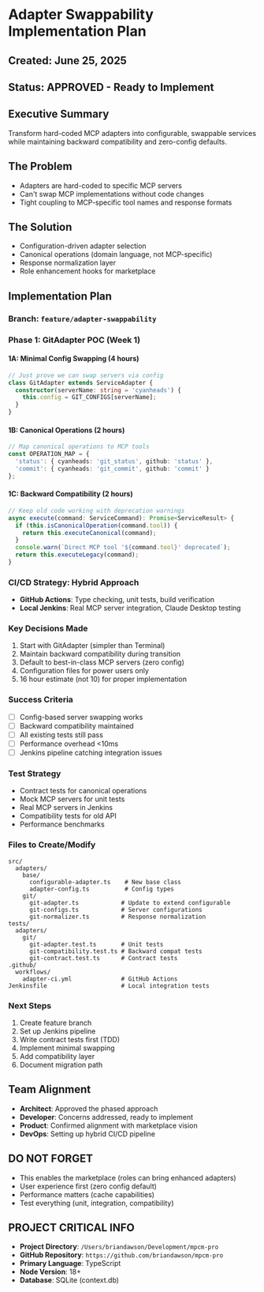# Adapter Swappability Implementation Plan
## Created: June 25, 2025
## Status: APPROVED - Ready to Implement

## Executive Summary
Transform hard-coded MCP adapters into configurable, swappable services while maintaining backward compatibility and zero-config defaults.

## The Problem
- Adapters are hard-coded to specific MCP servers
- Can't swap MCP implementations without code changes
- Tight coupling to MCP-specific tool names and response formats

## The Solution
- Configuration-driven adapter selection
- Canonical operations (domain language, not MCP-specific)
- Response normalization layer
- Role enhancement hooks for marketplace

## Implementation Plan

### Branch: `feature/adapter-swappability`

### Phase 1: GitAdapter POC (Week 1)

#### 1A: Minimal Config Swapping (4 hours)
```typescript
// Just prove we can swap servers via config
class GitAdapter extends ServiceAdapter {
  constructor(serverName: string = 'cyanheads') {
    this.config = GIT_CONFIGS[serverName];
  }
}
```

#### 1B: Canonical Operations (2 hours)
```typescript
// Map canonical operations to MCP tools
const OPERATION_MAP = {
  'status': { cyanheads: 'git_status', github: 'status' },
  'commit': { cyanheads: 'git_commit', github: 'commit' }
};
```

#### 1C: Backward Compatibility (2 hours)
```typescript
// Keep old code working with deprecation warnings
async execute(command: ServiceCommand): Promise<ServiceResult> {
  if (this.isCanonicalOperation(command.tool)) {
    return this.executeCanonical(command);
  }
  console.warn(`Direct MCP tool '${command.tool}' deprecated`);
  return this.executeLegacy(command);
}
```

### CI/CD Strategy: Hybrid Approach
- **GitHub Actions**: Type checking, unit tests, build verification
- **Local Jenkins**: Real MCP server integration, Claude Desktop testing

### Key Decisions Made
1. Start with GitAdapter (simpler than Terminal)
2. Maintain backward compatibility during transition
3. Default to best-in-class MCP servers (zero config)
4. Configuration files for power users only
5. 16 hour estimate (not 10) for proper implementation

### Success Criteria
- [ ] Config-based server swapping works
- [ ] Backward compatibility maintained
- [ ] All existing tests still pass
- [ ] Performance overhead <10ms
- [ ] Jenkins pipeline catching integration issues

### Test Strategy
- Contract tests for canonical operations
- Mock MCP servers for unit tests
- Real MCP servers in Jenkins
- Compatibility tests for old API
- Performance benchmarks

### Files to Create/Modify
```
src/
  adapters/
    base/
      configurable-adapter.ts    # New base class
      adapter-config.ts          # Config types
    git/
      git-adapter.ts            # Update to extend configurable
      git-configs.ts            # Server configurations
      git-normalizer.ts         # Response normalization
tests/
  adapters/
    git/
      git-adapter.test.ts       # Unit tests
      git-compatibility.test.ts # Backward compat tests
      git-contract.test.ts      # Contract tests
.github/
  workflows/
    adapter-ci.yml              # GitHub Actions
Jenkinsfile                     # Local integration tests
```

### Next Steps
1. Create feature branch
2. Set up Jenkins pipeline
3. Write contract tests first (TDD)
4. Implement minimal swapping
5. Add compatibility layer
6. Document migration path

## Team Alignment
- **Architect**: Approved the phased approach
- **Developer**: Concerns addressed, ready to implement
- **Product**: Confirmed alignment with marketplace vision
- **DevOps**: Setting up hybrid CI/CD pipeline

## DO NOT FORGET
- This enables the marketplace (roles can bring enhanced adapters)
- User experience first (zero config default)
- Performance matters (cache capabilities)
- Test everything (unit, integration, compatibility)

## PROJECT CRITICAL INFO
- **Project Directory**: `/Users/briandawson/Development/mpcm-pro`
- **GitHub Repository**: `https://github.com/briandawson/mpcm-pro`
- **Primary Language**: TypeScript
- **Node Version**: 18+
- **Database**: SQLite (context.db)

